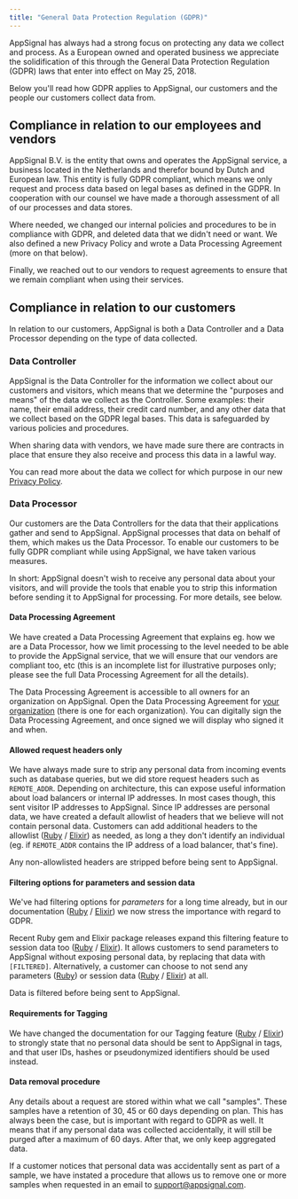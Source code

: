 ```yaml
---
title: "General Data Protection Regulation (GDPR)"
---
```


AppSignal has always had a strong focus on protecting any data we collect and process. As a European owned and operated business we appreciate the solidification of this through the General Data Protection Regulation (GDPR) laws that enter into effect on May 25, 2018.

Below you'll read how GDPR applies to AppSignal, our customers and the people our customers collect data from.

## Compliance in relation to our employees and vendors

AppSignal B.V. is the entity that owns and operates the AppSignal service, a business located in the Netherlands and therefor bound by Dutch and European law. This entity is fully GDPR compliant, which means we only request and process data based on legal bases as defined in the GDPR. In cooperation with our counsel we have made a thorough assessment of all of our processes and data stores.

Where needed, we changed our internal policies and procedures to be in compliance with GDPR, and deleted data that we didn't need or want. We also defined a new Privacy Policy and wrote a Data Processing Agreement (more on that below).

Finally, we reached out to our vendors to request agreements to ensure that we remain compliant when using their services.

## Compliance in relation to our customers

In relation to our customers, AppSignal is both a Data Controller and a Data Processor depending on the type of data collected.

### Data Controller

AppSignal is the Data Controller for the information we collect about our customers and visitors, which means that we determine the "purposes and means" of the data we collect as the Controller. Some examples: their name, their email address, their credit card number, and any other data that we collect based on the GDPR legal bases. This data is safeguarded by various policies and procedures.

When sharing data with vendors, we have made sure there are contracts in place that ensure they also receive and process this data in a lawful way.

You can read more about the data we collect for which purpose in our new [Privacy Policy](https://appsignal.com/privacy-policy).

### Data Processor

Our customers are the Data Controllers for the data that their applications gather and send to AppSignal. AppSignal processes that data on behalf of them, which makes us the Data Processor. To enable our customers to be fully GDPR compliant while using AppSignal, we have taken various measures.

In short: AppSignal doesn't wish to receive any personal data about your visitors, and will provide the tools that enable you to strip this information before sending it to AppSignal for processing. For more details, see below.

#### Data Processing Agreement

We have created a Data Processing Agreement that explains eg. how we are a Data Processor, how we limit processing to the level needed to be able to provide the AppSignal service, that we will ensure that our vendors are compliant too, etc (this is an incomplete list for illustrative purposes only; please see the full Data Processing Agreement for all the details).

The Data Processing Agreement is accessible to all owners for an organization on AppSignal. Open the Data Processing Agreement for [your organization](https://appsignal.com/redirect-to/organization?to=admin/data_processing_agreement) (there is one for each organization). You can digitally sign the Data Processing Agreement, and once signed we will display who signed it and when.

#### Allowed request headers only

We have always made sure to strip any personal data from incoming events such as database queries, but we did store request headers such as `REMOTE_ADDR`. Depending on architecture, this can expose useful information about load balancers or internal IP addresses. In most cases though, this sent visitor IP addresses to AppSignal. Since IP addresses are personal data, we have created a default allowlist of headers that we believe will not contain personal data. Customers can add additional headers to the allowlist ([Ruby](https://docs.appsignal.com/ruby/configuration/options.html#option-request_headers) / [Elixir](https://docs.appsignal.com/elixir/configuration/options.html#option-request_headers)) as needed, as long a they don't identify an individual (eg. if `REMOTE_ADDR` contains the IP address of a load balancer, that's fine).

Any non-allowlisted headers are stripped before being sent to AppSignal.

#### Filtering options for parameters and session data

We've had filtering options for _parameters_ for a long time already, but in our documentation ([Ruby](https://docs.appsignal.com/ruby/configuration/parameter-filtering.html) / [Elixir](https://docs.appsignal.com/elixir/configuration/parameter-filtering.html)) we now stress the importance with regard to GDPR.

Recent Ruby gem and Elixir package releases expand this filtering feature to session data too ([Ruby](https://docs.appsignal.com/ruby/configuration/session-data-filtering.html) / [Elixir](https://docs.appsignal.com/elixir/configuration/session-data-filtering.html)). It allows customers to send parameters to AppSignal without exposing personal data, by replacing that data with `[FILTERED]`. Alternatively, a customer can choose to not send any parameters ([Ruby](https://docs.appsignal.com/ruby/configuration/options.html#option-send_params)) or session data ([Ruby](https://docs.appsignal.com/ruby/configuration/options.html#option-skip_session_data) / [Elixir](https://docs.appsignal.com/elixir/configuration/options.html#option-skip_session_data)) at all.

Data is filtered before being sent to AppSignal.

#### Requirements for Tagging

We have changed the documentation for our Tagging feature ([Ruby](/ruby/instrumentation/tagging.html) / [Elixir](/elixir/instrumentation/tagging.html)) to strongly state that no personal data should be sent to AppSignal in tags, and that user IDs, hashes or pseudonymized identifiers should be used instead.

#### Data removal procedure

Any details about a request are stored within what we call "samples". These samples have a retention of 30, 45 or 60 days depending on plan. This has always been the case, but is important with regard to GDPR as well. It means that if any personal data was collected accidentally, it will still be purged after a maximum of 60 days. After that, we only keep aggregated data.

If a customer notices that personal data was accidentally sent as part of a sample, we have instated a procedure that allows us to remove one or more samples when requested in an email to support@appsignal.com.
